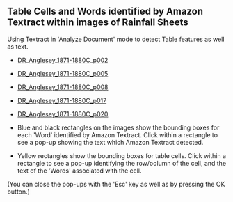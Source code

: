 ## Table Cells and Words identified by Amazon Textract within images of Rainfall Sheets

Using Textract in 'Analyze Document' mode to detect Table features as well as text.

* [DR_Anglesey_1871-1880C_p002](DR_Anglesey_1871-1880C_p002.rot.textract-analysis.image_map.html)
* [DR_Anglesey_1871-1880C_p005](DR_Anglesey_1871-1880C_p005.rot.textract-analysis.image_map.html)
* [DR_Anglesey_1871-1880C_p008](DR_Anglesey_1871-1880C_p008.rot.textract-analysis.image_map.html)
* [DR_Anglesey_1871-1880C_p017](DR_Anglesey_1871-1880C_p017.rot.textract-analysis.image_map.html)
* [DR_Anglesey_1871-1880C_p020](DR_Anglesey_1871-1880C_p020.rot.textract-analysis.image_map.html)


* Blue and black rectangles on the images show the bounding boxes for each 'Word' identified by Amazon Textract. Click within a rectangle to see a pop-up showing the text which Amazon Textract detected. 
* Yellow rectangles show the bounding boxes for table cells. Click within a rectangle to see a pop-up identifying the row/oolumn of the cell, and the text of the 'Words' associated with the cell. 

(You can close the pop-ups with the 'Esc' key as well as by pressing the OK button.)